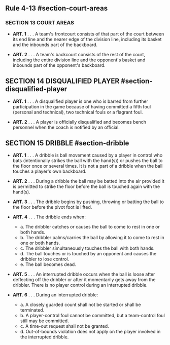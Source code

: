 <!-- Section: Court Areas -->

## Rule 4-13 #section-court-areas

### SECTION 13 COURT AREAS

- **ART. 1** . . . A team's frontcourt consists of that part of the court between its end line and the nearer edge of the division line, including its basket and the inbounds part of the backboard.

- **ART. 2** . . . A team's backcourt consists of the rest of the court, including the entire division line and the opponent's basket and inbounds part of the opponent's backboard.

<!-- Section: Disqualified Player -->

## SECTION 14 DISQUALIFIED PLAYER #section-disqualified-player

- **ART. 1** . . . A disqualified player is one who is barred from further participation in the game because of having committed a fifth foul (personal and technical), two technical fouls or a flagrant foul.

- **ART. 2** . . . A player is officially disqualified and becomes bench personnel when the coach is notified by an official.

<!-- Section: Dribble -->

## SECTION 15 DRIBBLE #section-dribble

- **ART. 1** . . . A dribble is ball movement caused by a player in control who bats (intentionally strikes the ball with the hand(s)) or pushes the ball to the floor once or several times. It is not a part of a dribble when the ball touches a player's own backboard.

- **ART. 2** . . . During a dribble the ball may be batted into the air provided it is permitted to strike the floor before the ball is touched again with the hand(s).

- **ART. 3** . . . The dribble begins by pushing, throwing or batting the ball to the floor before the pivot foot is lifted.

- **ART. 4** . . . The dribble ends when:

  - a. The dribbler catches or causes the ball to come to rest in one or both hands.
  - b. The dribbler palms/carries the ball by allowing it to come to rest in one or both hands.
  - c. The dribbler simultaneously touches the ball with both hands.
  - d. The ball touches or is touched by an opponent and causes the dribbler to lose control.
  - e. The ball becomes dead.

- **ART. 5** . . . An interrupted dribble occurs when the ball is loose after deflecting off the dribbler or after it momentarily gets away from the dribbler. There is no player control during an interrupted dribble.

- **ART. 6** . . . During an interrupted dribble:
  - a. A closely guarded count shall not be started or shall be terminated.
  - b. A player-control foul cannot be committed, but a team-control foul still may be committed.
  - c. A time-out request shall not be granted.
  - d. Out-of-bounds violation does not apply on the player involved in the interrupted dribble.
